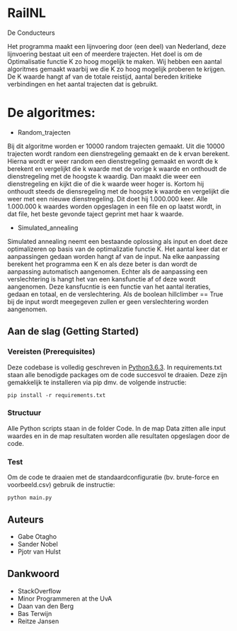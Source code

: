 # RailNL
De Conducteurs

Het programma maakt een lijnvoering door (een deel) van Nederland, deze lijnvoering bestaat uit een of meerdere trajecten. Het doel is om de Optimalisatie functie K zo hoog mogelijk te maken.
Wij hebben een aantal algoritmes gemaakt waarbij we die K zo hoog mogelijk proberen te krijgen. De K waarde hangt af van de totale reistijd, aantal bereden kritieke verbindingen en het aantal trajecten dat is gebruikt.

# De algoritmes:

- Random_trajecten

Bij dit algoritme worden er 10000 random trajecten gemaakt. Uit die 10000 trajecten wordt random een dienstregeling gemaakt en de k ervan berekent. Hierna wordt er weer random een dienstregeling gemaakt en wordt de k berekent en vergelijkt die k waarde met de vorige k waarde en onthoudt de dienstregeling met de hoogste k waardig. Dan maakt die weer een dienstregeling en kijkt die of die k waarde weer hoger is. Kortom hij onthoudt steeds de diensregeling met de hoogste k waarde en vergelijkt die weer met een nieuwe dienstregeling. Dit doet hij 1.000.000 keer. Alle 1.000.000 k waardes worden opgeslagen in een file en op laatst wordt, in dat file, het beste gevonde taject geprint met haar k waarde.

- Simulated_annealing

Simulated annealing neemt een bestaande oplossing als input en doet deze optimalizeren op basis van de optimalizatie functie K. Het aantal keer dat er aanpassingen gedaan worden hangt af van de input. Na elke aanpassing berekent het programma een K en als deze beter is dan wordt de aanpassing automatisch aangenomen. Echter als de aanpassing een verslechtering is hangt het van een kansfunctie af of deze wordt aangenomen. Deze kansfucntie is een functie van het aantal iteraties, gedaan en totaal, en de verslechtering. Als de boolean hillclimber == True bij de input wordt meegegeven zullen er geen  verslechtering worden aangenomen.

## Aan de slag (Getting Started)

### Vereisten (Prerequisites)

Deze codebase is volledig geschreven in [Python3.6.3](https://www.python.org/downloads/). In requirements.txt staan alle benodigde packages om de code succesvol te draaien. Deze zijn gemakkelijk te installeren via pip dmv. de volgende instructie:

```
pip install -r requirements.txt
```

### Structuur

Alle Python scripts staan in de folder Code. In de map Data zitten alle input waardes en in de map resultaten worden alle resultaten opgeslagen door de code.

### Test

Om de code te draaien met de standaardconfiguratie (bv. brute-force en voorbeeld.csv) gebruik de instructie:

```
python main.py
```

## Auteurs

*   Gabe Otagho
*   Sander Nobel
*   Pjotr van Hulst


## Dankwoord

* StackOverflow
* Minor Programmeren at the UvA
* Daan van den Berg   
* Bas Terwijn
* Reitze Jansen
